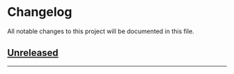 # Changelog
All notable changes to this project will be documented in this file.

## [Unreleased](https://github.com/nstdio/http-client-ext/releases/tag/Unreleased)

---

